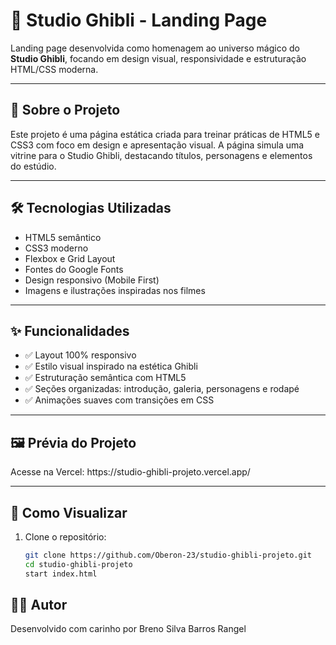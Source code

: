 

# 🌸 Studio Ghibli - Landing Page

Landing page desenvolvida como homenagem ao universo mágico do **Studio Ghibli**, focando em design visual, responsividade e estruturação HTML/CSS moderna.

---

## 🎨 Sobre o Projeto

Este projeto é uma página estática criada para treinar práticas de HTML5 e CSS3 com foco em design e apresentação visual. A página simula uma vitrine para o Studio Ghibli, destacando títulos, personagens e elementos do estúdio.

---

## 🛠️ Tecnologias Utilizadas

- HTML5 semântico  
- CSS3 moderno  
- Flexbox e Grid Layout  
- Fontes do Google Fonts  
- Design responsivo (Mobile First)  
- Imagens e ilustrações inspiradas nos filmes

---

## ✨ Funcionalidades

- ✅ Layout 100% responsivo  
- ✅ Estilo visual inspirado na estética Ghibli  
- ✅ Estruturação semântica com HTML5  
- ✅ Seções organizadas: introdução, galeria, personagens e rodapé  
- ✅ Animações suaves com transições em CSS  

---

## 🖼️ Prévia do Projeto

<p>
 Acesse na Vercel: https://studio-ghibli-projeto.vercel.app/
</p>



---

## 🚀 Como Visualizar

1. Clone o repositório:
   ```bash
   git clone https://github.com/Oberon-23/studio-ghibli-projeto.git
   cd studio-ghibli-projeto
   start index.html
   ```

## 👨‍💻 Autor
Desenvolvido com carinho por Breno Silva Barros Rangel


